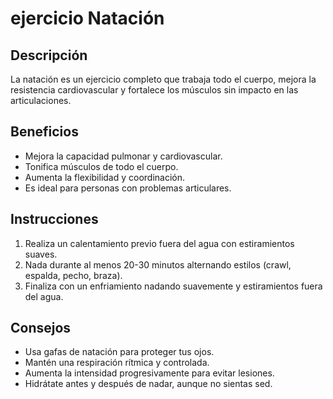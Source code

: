 # ejercicio Natación
## Descripción  
La natación es un ejercicio completo que trabaja todo el cuerpo, mejora la resistencia cardiovascular y fortalece los músculos sin impacto en las articulaciones.
## Beneficios  
- Mejora la capacidad pulmonar y cardiovascular.  
- Tonifica músculos de todo el cuerpo.  
- Aumenta la flexibilidad y coordinación.  
- Es ideal para personas con problemas articulares.
## Instrucciones  
1. Realiza un calentamiento previo fuera del agua con estiramientos suaves.  
2. Nada durante al menos 20-30 minutos alternando estilos (crawl, espalda, pecho, braza).  
3. Finaliza con un enfriamiento nadando suavemente y estiramientos fuera del agua.
## Consejos  
- Usa gafas de natación para proteger tus ojos.  
- Mantén una respiración rítmica y controlada.  
- Aumenta la intensidad progresivamente para evitar lesiones.  
- Hidrátate antes y después de nadar, aunque no sientas sed.  